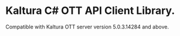 # Kaltura C# OTT API Client Library.
Compatible with Kaltura OTT server version 5.0.3.14284 and above.
